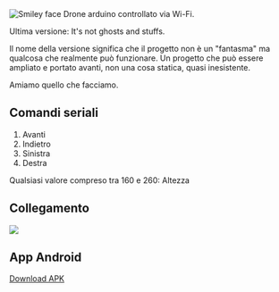 <img src="https://raw.githubusercontent.com/eliseomartelli/Drone/master/title.png" alt="Smiley face">
Drone arduino controllato via Wi-Fi.

Ultima versione: It's not ghosts and stuffs.

Il nome della versione significa che il progetto non è un "fantasma" ma qualcosa che realmente può funzionare.
Un progetto che può essere ampliato e portato avanti, non una cosa statica, quasi inesistente.

Amiamo quello che facciamo.

## Comandi seriali

1. Avanti
2. Indietro 
3. Sinistra 
4. Destra 

Qualsiasi valore compreso tra 160 e 260: Altezza

## Collegamento

<img src="https://github.com/eliseomartelli/Drone/blob/master/drone.png?raw=true">

## App Android

<a href="https://github.com/eliseomartelli/Drone/raw/master/DroneControllerAndroid/app/app-compilata.apk">Download APK</a>
